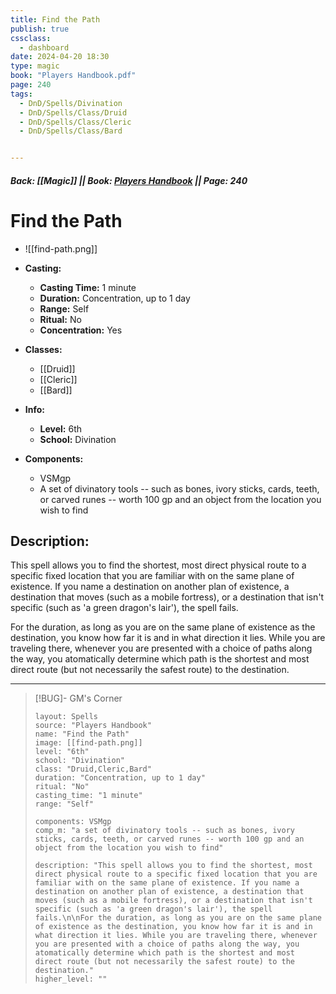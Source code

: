 ```yaml
---
title: Find the Path
publish: true
cssclass:
  - dashboard
date: 2024-04-20 18:30
type: magic
book: "Players Handbook.pdf"
page: 240
tags:
  - DnD/Spells/Divination
  - DnD/Spells/Class/Druid
  - DnD/Spells/Class/Cleric
  - DnD/Spells/Class/Bard


---
```


##### Back: [[Magic]] || Book: [Players Handbook](https://drive.google.com/drive/folders/1O5bhpYizcIT5xxAoLOuzCRht_PVS7VSG?usp=sharing) || Page: 240

# Find the Path
- ![[find-path.png]]
- **Casting:**
    - **Casting Time:** 1 minute
    - **Duration:** Concentration, up to 1 day
    - **Range:** Self
    - **Ritual:** No
    - **Concentration:** Yes
- **Classes:**
    - [[Druid]]
    - [[Cleric]]
    - [[Bard]]

- **Info:**
    - **Level:** 6th
    - **School:** Divination
- **Components:**
    - VSMgp
    - A set of divinatory tools -- such as bones, ivory sticks, cards, teeth, or carved runes -- worth 100 gp and an object from the location you wish to find

## Description:
This spell allows you to find the shortest, most direct physical route to a specific fixed location that you are familiar with on the same plane of existence. If you name a destination on another plan of existence, a destination that moves (such as a mobile fortress), or a destination that isn't specific (such as 'a green dragon's lair'), the spell fails.

For the duration, as long as you are on the same plane of existence as the destination, you know how far it is and in what direction it lies. While you are traveling there, whenever you are presented with a choice of paths along the way, you atomatically determine which path is the shortest and most direct route (but not necessarily the safest route) to the destination.



---

> [!BUG]- GM's Corner
>
> ```statblock
> layout: Spells
> source: "Players Handbook"
> name: "Find the Path"
> image: [[find-path.png]]
> level: "6th"
> school: "Divination"
> class: "Druid,Cleric,Bard"
> duration: "Concentration, up to 1 day"
> ritual: "No"
> casting_time: "1 minute"
> range: "Self"
>
> components: VSMgp
> comp_m: "a set of divinatory tools -- such as bones, ivory sticks, cards, teeth, or carved runes -- worth 100 gp and an object from the location you wish to find"
>
> description: "This spell allows you to find the shortest, most direct physical route to a specific fixed location that you are familiar with on the same plane of existence. If you name a destination on another plan of existence, a destination that moves (such as a mobile fortress), or a destination that isn't specific (such as 'a green dragon's lair'), the spell fails.\n\nFor the duration, as long as you are on the same plane of existence as the destination, you know how far it is and in what direction it lies. While you are traveling there, whenever you are presented with a choice of paths along the way, you atomatically determine which path is the shortest and most direct route (but not necessarily the safest route) to the destination."
> higher_level: ""
> ```
